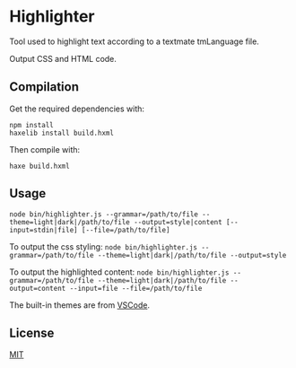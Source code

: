 # Highlighter

Tool used to highlight text according to a textmate tmLanguage file.

Output CSS and HTML code.

## Compilation

Get the required dependencies with:
```
npm install
haxelib install build.hxml
```

Then compile with:
```
haxe build.hxml
```

## Usage

```
node bin/highlighter.js --grammar=/path/to/file --theme=light|dark|/path/to/file --output=style|content [--input=stdin|file] [--file=/path/to/file]
```

To output the css styling:
`node bin/highlighter.js --grammar=/path/to/file --theme=light|dark|/path/to/file --output=style`

To output the highlighted content:
`node bin/highlighter.js --grammar=/path/to/file --theme=light|dark|/path/to/file --output=content --input=file --file=/path/to/file`

The built-in themes are from [VSCode](https://github.com/Microsoft/vscode).

## License

[MIT](LICENSE.md)
